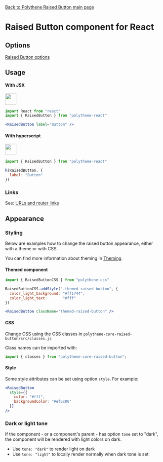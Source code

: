 [Back to Polythene Raised Button main page](../raised-button.md)

# Raised Button component for React


## Options

[Raised Button options](../raised-button.md)


## Usage

#### With JSX

<a href="https://jsfiddle.net/ArthurClemens/sbtonwbf/" target="_blank"><img src="https://arthurclemens.github.io/assets/polythene/docs/try-out-green.gif" height="36" /></a>

~~~jsx
import React from "react"
import { RaisedButton } from "polythene-react"

<RaisedButton label="Button" />
~~~

#### With hyperscript

<a href="https://jsfiddle.net/ArthurClemens/hL8wmrpL/" target="_blank"><img src="https://arthurclemens.github.io/assets/polythene/docs/try-out-green.gif" height="36" /></a>

~~~javascript
import { RaisedButton } from "polythene-react"

h(RaisedButton, {
  label: "Button"
})
~~~

### Links

See: [URLs and router links](../../handling-urls.md)


## Appearance

### Styling

Below are examples how to change the raised button appearance, either with a theme or with CSS.

You can find more information about theming in  [Theming](../../theming.md).

#### Themed component

~~~jsx
import { RaisedButtonCSS } from "polythene-css"

RaisedButtonCSS.addStyle(".themed-raised-button", {
  color_light_background: "#ff1744",
  color_light_text:       "#fff"
})

<RaisedButton className="themed-raised-button" />
~~~

#### CSS

Change CSS using the CSS classes in `polythene-core-raised-button/src/classes.js`

Class names can be imported with:

~~~javascript
import { classes } from "polythene-core-raised-button";
~~~

#### Style

Some style attributes can be set using option `style`. For example:

~~~jsx
<RaisedButton
  style={{
    color: "#fff",
    backgroundColor: "#ef6c00"
  }}
/>
~~~

### Dark or light tone

If the component - or a component's parent - has option `tone` set to "dark", the component will be rendered with light colors on dark. 

* Use `tone: "dark"` to render light on dark
* Use `tone: "light"` to locally render normally when dark tone is set


